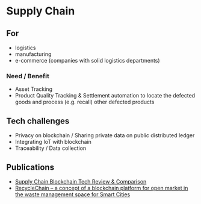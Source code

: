 # Supply Chain

## For

* logistics
* manufacturing
* e-commerce \(companies with solid logistics departments\)  

### Need / Benefit

* Asset Tracking
* Product Quality Tracking & Settlement automation to locate the defected goods and process \(e.g. recall\) other defected products

## Tech challenges

* Privacy on blockchain / Sharing private data on public distributed ledger
* Integrating IoT with blockchain
* Traceability / Data collection

## Publications

* [Supply Chain Blockchain Tech Review & Comparison](supply-chain-blockchain-tech-review-and-comparison.md)
* [RecycleChain – a concept of a blockchain platform for open market in the waste management space for Smart Cities](../smart-cities/recyclechain.md) 

